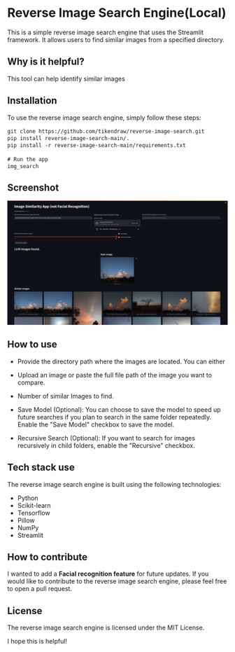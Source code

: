 # Reverse Image Search Engine(Local)
This is a simple reverse image search engine that uses the Streamlit framework. It allows users to find similar images from a specified directory.

## Why is it helpful?
This tool can help identify similar images

## Installation
To use the reverse image search engine, simply follow these steps:

```
git clone https://github.com/tikendraw/reverse-image-search.git
pip install reverse-image-search-main/.
pip install -r reverse-image-search-main/requirements.txt

# Run the app
img_search
```
## Screenshot
<img src="./reverse_image_search/static/rev-image-search.jpg">

## How to use
*  Provide the directory path where the images are located. You can either 

* Upload an image or paste the full file path of the image you want to compare.

* Number of similar Images to find. 

* Save Model (Optional): You can choose to save the model to speed up future searches if you plan to search in the same folder repeatedly. Enable the "Save Model" checkbox to save the model.

* Recursive Search (Optional): If you want to search for images recursively in child folders, enable the "Recursive" checkbox.

## Tech stack use
The reverse image search engine is built using the following technologies:

* Python
* Scikit-learn
* Tensorflow 
* Pillow
* NumPy
* Streamlit
  
## How to contribute
I wanted to add a **Facial recognition feature** for future updates.
If you would like to contribute to the reverse image search engine, please feel free to open a pull request.

## License
The reverse image search engine is licensed under the MIT License.

I hope this is helpful!


